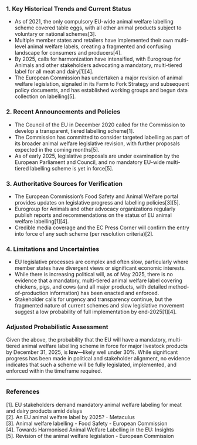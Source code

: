 ### 1. Key Historical Trends and Current Status

- As of 2021, the only compulsory EU-wide animal welfare labelling scheme covered table eggs, with all other animal products subject to voluntary or national schemes[3].
- Multiple member states and retailers have implemented their own multi-level animal welfare labels, creating a fragmented and confusing landscape for consumers and producers[4].
- By 2025, calls for harmonization have intensified, with Eurogroup for Animals and other stakeholders advocating a mandatory, multi-tiered label for all meat and dairy[1][4].
- The European Commission has undertaken a major revision of animal welfare legislation, signaled in its Farm to Fork Strategy and subsequent policy documents, and has established working groups and begun data collection on labelling[5].

### 2. Recent Announcements and Policies

- The Council of the EU in December 2020 called for the Commission to develop a transparent, tiered labelling scheme[1].
- The Commission has committed to consider targeted labelling as part of its broader animal welfare legislative revision, with further proposals expected in the coming months[5].
- As of early 2025, legislative proposals are under examination by the European Parliament and Council, and no mandatory EU-wide multi-tiered labelling scheme is yet in force[5].

### 3. Authoritative Sources for Verification

- The European Commission’s Food Safety and Animal Welfare portal provides updates on legislative progress and labelling policies[3][5].
- Eurogroup for Animals and other advocacy organizations regularly publish reports and recommendations on the status of EU animal welfare labelling[1][4].
- Credible media coverage and the EC Press Corner will confirm the entry into force of any such scheme (per resolution criteria)[2].

### 4. Limitations and Uncertainties

- EU legislative processes are complex and often slow, particularly where member states have divergent views or significant economic interests.
- While there is increasing political will, as of May 2025, there is no evidence that a mandatory, multi-tiered animal welfare label covering chickens, pigs, and cows (and all major products, with detailed method-of-production information) has been enacted and enforced.
- Stakeholder calls for urgency and transparency continue, but the fragmented nature of current schemes and slow legislative movement suggest a low probability of full implementation by end-2025[1][4].

### Adjusted Probabilistic Assessment

Given the above, the probability that the EU will have a mandatory, multi-tiered animal welfare labelling scheme in force for major livestock products by December 31, 2025, is **low**—likely well under 30%. While significant progress has been made in political and stakeholder alignment, no evidence indicates that such a scheme will be fully legislated, implemented, and enforced within the timeframe required.

---

### References
[1]. EU stakeholders demand mandatory animal welfare labeling for meat and dairy products amid delays  
[2]. An EU animal welfare label by 2025? - Metaculus  
[3]. Animal welfare labelling - Food Safety - European Commission  
[4]. Towards Harmonised Animal Welfare Labelling in the EU: Insights  
[5]. Revision of the animal welfare legislation - European Commission